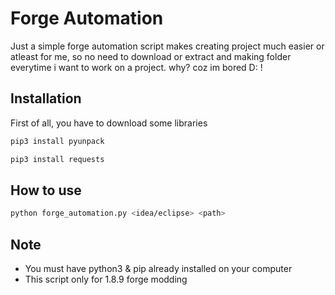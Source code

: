 # Forge Automation
Just a simple forge automation script makes creating project much easier or atleast for me, so no need to download or extract and making folder everytime i want to work on a project. why? coz im bored D: !
## Installation
First of all, you have to download some libraries
```sh
pip3 install pyunpack
```
```sh
pip3 install requests
```

## How to use
```sh
python forge_automation.py <idea/eclipse> <path>
```

## Note
- You must have python3 & pip already installed on your computer
- This script only for 1.8.9 forge modding
